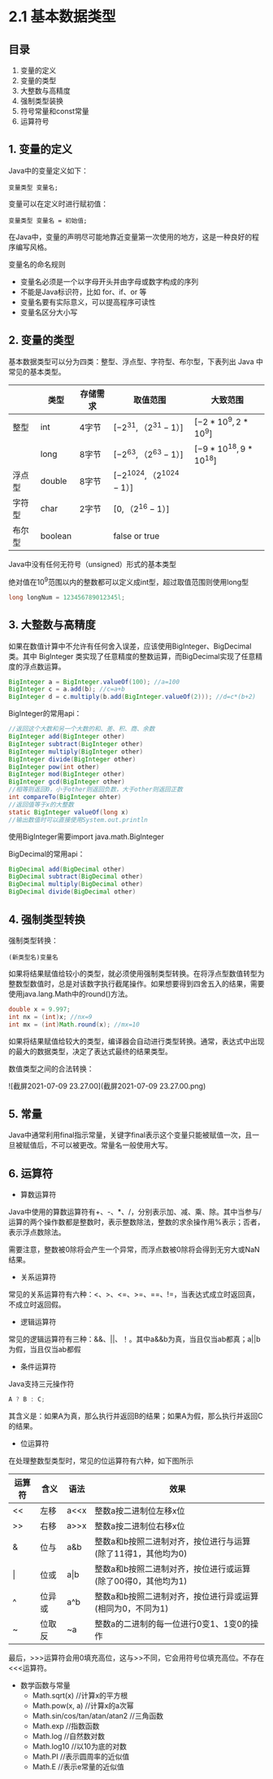 # 2.1 基本数据类型

## 目录

1. 变量的定义
2. 变量的类型
3. 大整数与高精度
4. 强制类型装换
5. 符号常量和const常量
6. 运算符号



## 1. 变量的定义

Java中的变量定义如下：

```
变量类型 变量名;
```

变量可以在定义时进行赋初值：

```
变量类型 变量名 = 初始值;
```

在Java中，变量的声明尽可能地靠近变量第一次使用的地方，这是一种良好的程序编写风格。

变量名的命名规则

* 变量名必须是一个以字母开头并由字母或数字构成的序列
* 不能是Java标识符，比如 for、if、or 等
* 变量名要有实际意义，可以提高程序可读性
* 变量名区分大小写



## 2. 变量的类型

基本数据类型可以分为四类：整型、浮点型、字符型、布尔型，下表列出 Java 中常见的基本类型。

|        | 类型    | 存储需求 | 取值范围                      | 大致范围                  |
| ------ | ------- | -------- | ----------------------------- | ------------------------- |
| 整型   | int     | 4字节    | $[-2^{31}, （2^{31}-1）]$     | $[-2*10^9, 2*10^9]$       |
|        | long    | 8字节    | $[-2^{63}, （2^{63}-1）]$     | $[-9*10^{18}, 9*10^{18}]$ |
| 浮点型 | double  | 8字节    | $[-2^{1024}, （2^{1024}-1）]$ |                           |
| 字符型 | char    | 2字节    | $[0, （2^{16}-1）]$           |                           |
| 布尔型 | boolean |          | false or true                 |                           |

Java中没有任何无符号（unsigned）形式的基本类型

绝对值在$10^9$范围以内的整数都可以定义成int型，超过取值范围则使用long型

```java
long longNum = 123456789012345l;
```



## 3. 大整数与高精度

如果在数值计算中不允许有任何舍入误差，应该使用BigInteger、BigDecimal类。其中 BigInteger 类实现了任意精度的整数运算，而BigDecimal实现了任意精度的浮点数运算。

```java
BigInteger a = BigInteger.valueOf(100); //a=100
BigInteger c = a.add(b); //c=a+b
BigInteger d = c.multiply(b.add(BigInteger.valueOf(2))); //d=c*(b+2)
```

BigInteger的常用api：

```java
//返回这个大数和另一个大数的和、差、积、商、余数
BigInteger add(BigInteger other)
BigInteger subtract(BigInteger other)
BigInteger multiply(BigInteger other)
BigInteger divide(BigInteger other)
BigInteger pow(int other)
BigInteger mod(BigInteger other)
BigInteger gcd(BigInteger other)
//相等则返回0，小于other则返回负数，大于other则返回正数
int compareTo(BigInteger ohter)
//返回值等于x的大整数
static BigInteger valueOf(long x)
//输出数值时可以直接使用System.out.println
```

使用BigInteger需要import java.math.BigInteger

BigDecimal的常用api：

```java
BigDecimal add(BigDecimal other)
BigDecimal subtract(BigDecimal other)
BigDecimal multiply(BigDecimal other)
BigDecimal divide(BigDecimal other)
```



## 4. 强制类型转换

强制类型转换：

```
(新类型名)变量名
```

如果将结果赋值给较小的类型，就必须使用强制类型转换。在将浮点型数值转型为整数型数值时，总是对该数字执行截尾操作。如果想要得到四舍五入的结果，需要使用java.lang.Math中的round()方法。

```java
double x = 9.997;
int nx = (int)x; //nx=9
int mx = (int)Math.round(x); //mx=10
```



如果将结果赋值给较大的类型，编译器会自动进行类型转换。通常，表达式中出现的最大的数据类型，决定了表达式最终的结果类型。

数值类型之间的合法转换：

![截屏2021-07-09 23.27.00](截屏2021-07-09 23.27.00.png)



## 5. 常量

Java中通常利用final指示常量，关键字final表示这个变量只能被赋值一次，且一旦被赋值后，不可以被更改。常量名一般使用大写。



## 6. 运算符

* 算数运算符

Java中使用的算数运算符有+、-、*、/，分别表示加、减、乘、除。其中当参与/ 运算的两个操作数都是整数时，表示整数除法，整数的求余操作用%表示；否者，表示浮点数除法。

需要注意，整数被0除将会产生一个异常，而浮点数被0除将会得到无穷大或NaN结果。

* 关系运算符

常见的关系运算符有六种：<、>、<=、>=、==、!=，当表达式成立时返回真，不成立时返回假。

* 逻辑运算符

常见的逻辑运算符有三种：&&、||、！。其中a&&b为真，当且仅当ab都真；a||b为假，当且仅当ab都假

* 条件运算符

Java支持三元操作符

```java
A ? B : C;
```

其含义是：如果A为真，那么执行并返回B的结果；如果A为假，那么执行并返回C的结果。

* 位运算符

在处理整数型类型时，常见的位运算符有六种，如下图所示

| 运算符 | 含义   | 语法 | 效果                                                         |
| ------ | ------ | ---- | ------------------------------------------------------------ |
| <<     | 左移   | a<<x | 整数a按二进制位左移x位                                       |
| >>     | 右移   | a>>x | 整数a按二进制位右移x位                                       |
| &      | 位与   | a&b  | 整数a和b按照二进制对齐，按位进行与运算(除了11得1，其他均为0) |
| \|     | 位或   | a\|b | 整数a和b按照二进制对齐，按位进行或运算(除了00得0，其他均为1) |
| ^      | 位异或 | a^b  | 整数a和b按照二进制对齐，按位进行异或运算(相同为0，不同为1)   |
| ~      | 位取反 | ~a   | 整数a的二进制的每一位进行0变1、1变0的操作                    |

最后，>>>运算符会用0填充高位，这与>>不同，它会用符号位填充高位。不存在<<<运算符。

* 数学函数与常量
  * Math.sqrt(x) //计算x的平方根
  * Math.pow(x, a) //计算x的a次幂
  * Math.sin/cos/tan/atan/atan2 //三角函数
  * Math.exp //指数函数
  * Math.log //自然数对数
  * Math.log10 //以10为底的对数
  * Math.PI //表示圆周率的近似值
  * Math.E //表示e常量的近似值